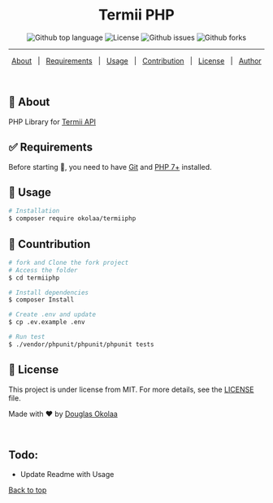 <h1 align="center">Termii PHP</h1>

<p align="center">
  <img alt="Github top language" src="https://img.shields.io/github/languages/top/Douglasokolaa/termiiphp?color=56BEB8">

  <img alt="License" src="https://img.shields.io/github/license/Douglasokolaa/termiiphp?color=56BEB8">

  <img alt="Github issues" src="https://img.shields.io/github/issues/Douglasokolaa/termiiphp?color=56BEB8" />

  <img alt="Github forks" src="https://img.shields.io/github/forks/Douglasokolaa/termiiphp?color=56BEB8" />

  <!-- <img alt="Github stars" src="https://img.shields.io/github/stars/Douglasokolaa/termiiphp?color=56BEB8" /> -->
</p>

<hr>

<p align="center">
  <a href="#dart-about">About</a> &#xa0; | &#xa0; 
  <a href="#white_check_mark-requirements">Requirements</a> &#xa0; | &#xa0;
  <a href="#checkered_flag-usage">Usage</a> &#xa0; | &#xa0;
  <a href="#hammer-contribution">Contribution</a> &#xa0; | &#xa0;
  <a href="#memo-license">License</a> &#xa0; | &#xa0;
  <a href="https://github.com/Douglasokolaa" target="_blank">Author</a>
</p>

<br>

## :dart: About ##

PHP Library for [Termii API](http://developer.termii.com/docs/)

## :white_check_mark: Requirements ##

Before starting :checkered_flag:, you need to have [Git](https://git-scm.com) and [PHP 7+](https://php.net/) installed.

## :checkered_flag: Usage ##

```bash
# Installation
$ composer require okolaa/termiiphp
```

## :hammer: Countribution

```bash
# fork and Clone the fork project
# Access the folder
$ cd termiiphp

# Install dependencies
$ composer Install

# Create .env and update
$ cp .ev.example .env

# Run test
$ ./vendor/phpunit/phpunit/phpunit tests

```

## :memo: License ##

This project is under license from MIT. For more details, see the [LICENSE](LICENSE.md) file.


Made with :heart: by <a href="https://github.com/Douglasokolaa" target="_blank">Douglas Okolaa</a>

&#xa0;

## Todo:
- Update Readme with Usage

<a href="#top">Back to top</a>
